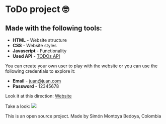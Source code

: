 # ToDo project 🤓 

## Made with the following tools:

* **HTML** - Website structure
* **CSS** - Website styles
* **Javascript** - Functionality
* **Used API** - [TODOs API](https://ctd-todo-api.herokuapp.com/#/)

You can create your own user to play with the website or you can use the following credentials to explore it:

* **Email** - juan@juan.com
* **Password** - 12345678

Look it at this direction: [Website](https://simontoyabe.github.io/ToDo_List/) 

Take a look:
![](https://simontoyabe.github.io/ToDo_List/assets/Capture.PNG)


This is an open source project. Made by Simón Montoya Bedoya, Colombia